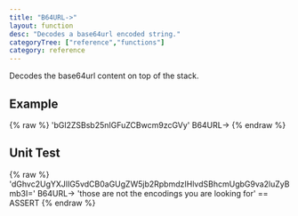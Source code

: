 ```yaml
---
title: "B64URL->"
layout: function
desc: "Decodes a base64url encoded string."
categoryTree: ["reference","functions"]
category: reference
---
```


Decodes the base64url content on top of the stack.

## Example ##

{% raw %}
<warp10-warpscript-widget backend="{{backend}}"  exec-endpoint="{{execEndpoint}}">'bGl2ZSBsb25nIGFuZCBwcm9zcGVy'
B64URL->
</warp10-warpscript-widget>
{% endraw %}    

## Unit Test ##

{% raw %}
<warp10-warpscript-widget backend="{{backend}}"  exec-endpoint="{{execEndpoint}}">'dGhvc2UgYXJlIG5vdCB0aGUgZW5jb2RpbmdzIHlvdSBhcmUgbG9va2luZyBmb3I='
B64URL->
'those are not the encodings you are looking for' == ASSERT
</warp10-warpscript-widget>
{% endraw %}
